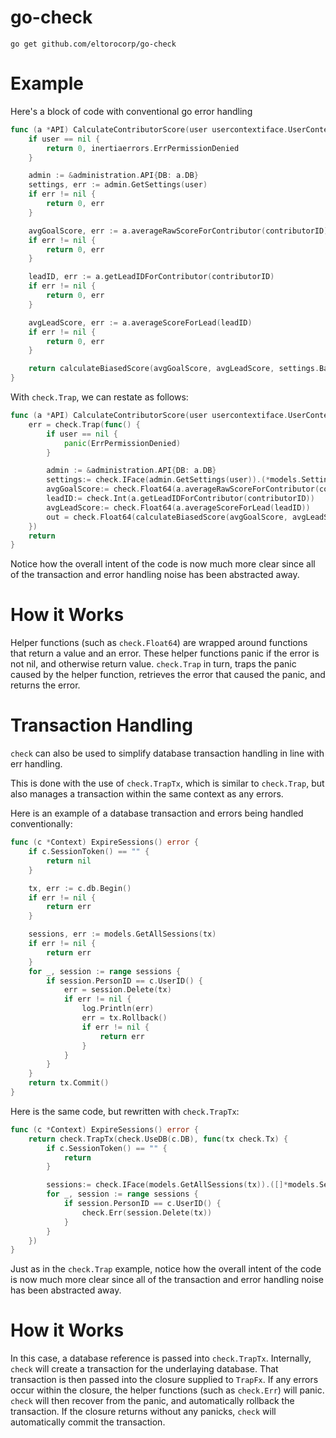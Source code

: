 go-check
========

`go get github.com/eltorocorp/go-check`


Example
=======
Here's a block of code with conventional go error handling
```go
func (a *API) CalculateContributorScore(user usercontextiface.UserContextAPI, contributorID int) (float64, error) {
	if user == nil {
		return 0, inertiaerrors.ErrPermissionDenied
	}

	admin := &administration.API{DB: a.DB}
	settings, err := admin.GetSettings(user)
	if err != nil {
		return 0, err
	}

	avgGoalScore, err := a.averageRawScoreForContributor(contributorID)
	if err != nil {
		return 0, err
	}

	leadID, err := a.getLeadIDForContributor(contributorID)
	if err != nil {
		return 0, err
	}

	avgLeadScore, err := a.averageScoreForLead(leadID)
	if err != nil {
		return 0, err
	}

	return calculateBiasedScore(avgGoalScore, avgLeadScore, settings.BaseScore), nil
}
```

With `check.Trap`, we can restate as follows:

```go
func (a *API) CalculateContributorScore(user usercontextiface.UserContextAPI, contributorID int) (out float64, err error) {
    err = check.Trap(func() {
        if user == nil {
            panic(ErrPermissionDenied)
        }

        admin := &administration.API{DB: a.DB}
        settings:= check.IFace(admin.GetSettings(user)).(*models.Setting)
        avgGoalScore:= check.Float64(a.averageRawScoreForContributor(contributorID))
        leadID:= check.Int(a.getLeadIDForContributor(contributorID))
        avgLeadScore:= check.Float64(a.averageScoreForLead(leadID))
        out = check.Float64(calculateBiasedScore(avgGoalScore, avgLeadScore, settings.BaseScore))
    })
    return
}
```

Notice how the overall intent of the code is now much more clear since all of the transaction and error handling noise has been abstracted away.

How it Works
============
Helper functions (such as `check.Float64`) are wrapped around functions that return a value and an error. These helper functions panic if the error is not nil, and otherwise return value.
`check.Trap` in turn, traps the panic caused by the helper function, retrieves the error that caused the panic, and returns the error.

Transaction Handling
====================
`check` can also be used to simplify database transaction handling in line with err handling.

This is done with the use of `check.TrapTx`, which is similar to `check.Trap`, but also manages a transaction within the same context as any errors.

Here is an example of a database transaction and errors being handled conventionally:

```go
func (c *Context) ExpireSessions() error {
	if c.SessionToken() == "" {
		return nil
	}

	tx, err := c.db.Begin()
	if err != nil {
		return err
	}

	sessions, err := models.GetAllSessions(tx)
	if err != nil {
		return err
	}
	for _, session := range sessions {
		if session.PersonID == c.UserID() {
			err = session.Delete(tx)
			if err != nil {
				log.Println(err)
				err = tx.Rollback()
				if err != nil {
					return err
				}
			}
		}
	}
	return tx.Commit()
}
```

Here is the same code, but rewritten with `check.TrapTx`:


```go
func (c *Context) ExpireSessions() error {
    return check.TrapTx(check.UseDB(c.DB), func(tx check.Tx) {
        if c.SessionToken() == "" {
            return
        }

        sessions:= check.IFace(models.GetAllSessions(tx)).([]*models.Session)
        for _, session := range sessions {
            if session.PersonID == c.UserID() {
                check.Err(session.Delete(tx))
            }
        }
    })
}
```

Just as in the `check.Trap` example, notice how the overall intent of the code is now much more clear since all of the transaction and error handling noise has been abstracted away.

How it Works
============
In this case, a database reference is passed into `check.TrapTx`. Internally, `check` will create a transaction for the underlaying database. That transaction is then passed into the closure supplied to `TrapFx`. If any errors occur within the closure, the helper functions (such as `check.Err`) will panic. `check` will then recover from the panic, and automatically rollback the transaction. If the closure returns without any panicks, `check` will automatically commit the transaction.

